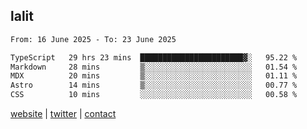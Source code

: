 ## lalit

<!--START_SECTION:waka-->

```txt
From: 16 June 2025 - To: 23 June 2025

TypeScript   29 hrs 23 mins  ███████████████████████▓░   95.22 %
Markdown     28 mins         ▒░░░░░░░░░░░░░░░░░░░░░░░░   01.54 %
MDX          20 mins         ▒░░░░░░░░░░░░░░░░░░░░░░░░   01.11 %
Astro        14 mins         ▒░░░░░░░░░░░░░░░░░░░░░░░░   00.77 %
CSS          10 mins         ░░░░░░░░░░░░░░░░░░░░░░░░░   00.58 %
```

<!--END_SECTION:waka-->

[website](https://lalit.sh) | [twitter](https://x.com/@lalitcodes) | [contact](https://lalit.sh/contact)
